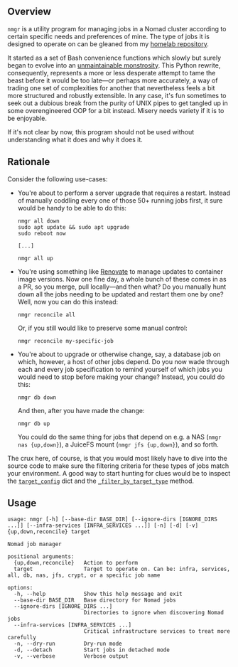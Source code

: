 ## Overview

`nmgr` is a utility program for managing jobs in a Nomad cluster according to certain specific needs and preferences of mine. The type of jobs it is designed to operate on can be gleaned from my [homelab repository](https://github.com/cycneuramus/homelab).

It started as a set of Bash convenience functions which slowly but surely began to evolve into an [unmaintainable monstrosity](https://github.com/cycneuramus/nmgr/blob/bash-legacy/nmgr). This Python rewrite, consequently, represents a more or less desperate attempt to tame the beast before it would be too late—or perhaps more accurately, a way of trading one set of complexities for another that nevertheless feels a bit more structured and robustly extensible. In any case, it's fun sometimes to seek out a dubious break from the purity of UNIX pipes to get tangled up in some overengineered OOP for a bit instead. Misery needs variety if it is to be enjoyable.

If it's not clear by now, this program should not be used without understanding what it does and why it does it.

## Rationale

Consider the following use-cases:

+ You're about to perform a server upgrade that requires a restart. Instead of manually coddling every one of those 50+ running jobs first, it sure would be handy to be able to do this:

    ```
    nmgr all down
    sudo apt update && sudo apt upgrade
    sudo reboot now

    [...]

    nmgr all up
    ```

+ You're using something like [Renovate](https://renovatebot.com) to manage updates to container image versions. Now one fine day, a whole bunch of these comes in as a PR, so you merge, pull locally—and then what? Do you manually hunt down all the jobs needing to be updated and restart them one by one? Well, now you can do this instead:

    `nmgr reconcile all`

    Or, if you still would like to preserve some manual control:

    `nmgr reconcile my-specific-job`

+ You're about to upgrade or otherwise change, say, a database job on which, however, a host of other jobs depend. Do you now wade through each and every job specification to remind yourself of which jobs you would need to stop before making your change? Instead, you could do this:

    `nmgr db down`

    And then, after you have made the change:

    `nmgr db up`

    You could do the same thing for jobs that depend on e.g. a NAS (`nmgr nas {up,down}`), a JuiceFS mount (`nmgr jfs {up,down}`), and so forth.

The crux here, of course, is that you would most likely have to dive into the source code to make sure the filtering criteria for these types of jobs match your environment. A good way to start hunting for clues would be to inspect the [`target_config`](https://github.com/cycneuramus/nmgr/blob/95fb63295ddf088c0564c9e27e83d3c3a0effe84/nmgr#L53-L58) dict and the [`_filter_by_target_type`](https://github.com/cycneuramus/nmgr/blob/fafcf4c441e257853302c3c48a400885860db7b3/nmgr#L137-L169) method.

## Usage

```
usage: nmgr [-h] [--base-dir BASE_DIR] [--ignore-dirs [IGNORE_DIRS ...]] [--infra-services [INFRA_SERVICES ...]] [-n] [-d] [-v] {up,down,reconcile} target

Nomad job manager

positional arguments:
  {up,down,reconcile}   Action to perform
  target                Target to operate on. Can be: infra, services, all, db, nas, jfs, crypt, or a specific job name

options:
  -h, --help            Show this help message and exit
  --base-dir BASE_DIR   Base directory for Nomad jobs
  --ignore-dirs [IGNORE_DIRS ...]
                        Directories to ignore when discovering Nomad jobs
  --infra-services [INFRA_SERVICES ...]
                        Critical infrastructure services to treat more carefully
  -n, --dry-run         Dry-run mode
  -d, --detach          Start jobs in detached mode
  -v, --verbose         Verbose output
```
